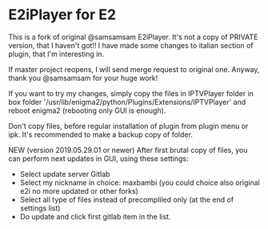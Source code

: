# E2iPlayer for E2

This is a fork of original @samsamsam E2iPlayer.
It's not a copy of PRIVATE version, that I haven't got!!
I have made some changes to italian section of plugin, that I'm interesting in.

If master project reopens, I will send merge request to original one.
Anyway, thank you @samsamsam for your huge work!

If you want to try my changes, simply copy the files in IPTVPlayer folder 
in box folder '/usr/lib/enigma2/python/Plugins/Extensions/IPTVPlayer'
and reboot enigma2 (rebooting only GUI is enough).

Don't copy files, before regular installation of plugin from plugin menu or ipk.
It's recommended to make a backup copy of folder.

NEW (version 2019.05.29.01 or newer) 
After first brutal copy of files, you can perform next updates in GUI, using these settings:
*  Select update server Gitlab
*  Select my nickname in choice: maxbambi (you could choice also original e2i no more updated or other forks)
*  Select all type of files instead of precompliled only (at the end of settings list)
*  Do update and click first gitlab item in the list.
